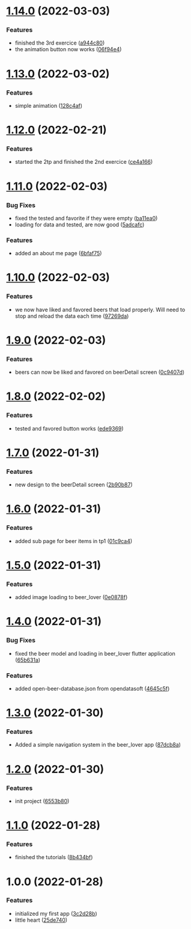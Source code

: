 # [1.14.0](https://github.com/LazyKeru/UV-AMSE-DWM/compare/v1.13.0...v1.14.0) (2022-03-03)


### Features

* finished the 3rd exercice ([a944c80](https://github.com/LazyKeru/UV-AMSE-DWM/commit/a944c801fe7fa7a9b7983e3595ac1648b0be1f4f))
* the animation button now works ([06f94e4](https://github.com/LazyKeru/UV-AMSE-DWM/commit/06f94e4b3cdabd236f7b56641c6c8420ead8c8f8))

# [1.13.0](https://github.com/LazyKeru/UV-AMSE-DWM/compare/v1.12.0...v1.13.0) (2022-03-02)


### Features

* simple animation ([128c4af](https://github.com/LazyKeru/UV-AMSE-DWM/commit/128c4af4466fdbbd782efc401e5aabebabb33969))

# [1.12.0](https://github.com/LazyKeru/UV-AMSE-DWM/compare/v1.11.0...v1.12.0) (2022-02-21)


### Features

* started the 2tp and finished the 2nd exercice ([ce4a166](https://github.com/LazyKeru/UV-AMSE-DWM/commit/ce4a1669996e03820d8ef3fec0a7ec3ef8f6fe5e))

# [1.11.0](https://github.com/LazyKeru/UV-AMSE-DWM/compare/v1.10.0...v1.11.0) (2022-02-03)


### Bug Fixes

* fixed the tested and favorite if they were empty ([ba11ea0](https://github.com/LazyKeru/UV-AMSE-DWM/commit/ba11ea08e81575216ad5cb286c7110d72dd23c93))
* loading for data and tested, are now good ([5adcafc](https://github.com/LazyKeru/UV-AMSE-DWM/commit/5adcafc181fb55cff52fd5424fd8585d3e074d79))


### Features

* added an about me page ([6bfaf75](https://github.com/LazyKeru/UV-AMSE-DWM/commit/6bfaf75c038173ee7bb1a6533ab0aa0b8495c88d))

# [1.10.0](https://github.com/LazyKeru/UV-AMSE-DWM/compare/v1.9.0...v1.10.0) (2022-02-03)


### Features

* we now have liked and favored beers that load properly. Will need to stop and reload the data each time ([97269da](https://github.com/LazyKeru/UV-AMSE-DWM/commit/97269da4d62e38212b222186d5e0a50946e9fee2))

# [1.9.0](https://github.com/LazyKeru/UV-AMSE-DWM/compare/v1.8.0...v1.9.0) (2022-02-03)


### Features

* beers can now be liked and favored on beerDetail screen ([0c9407d](https://github.com/LazyKeru/UV-AMSE-DWM/commit/0c9407d5c59c364a22024ded880ac8939f7c80dc))

# [1.8.0](https://github.com/LazyKeru/UV-AMSE-DWM/compare/v1.7.0...v1.8.0) (2022-02-02)


### Features

* tested and favored button works ([ede9369](https://github.com/LazyKeru/UV-AMSE-DWM/commit/ede9369fc5b4a70d0859dd218edbd0d86856ce3b))

# [1.7.0](https://github.com/LazyKeru/UV-AMSE-DWM/compare/v1.6.0...v1.7.0) (2022-01-31)


### Features

* new design to the beerDetail screen ([2b90b87](https://github.com/LazyKeru/UV-AMSE-DWM/commit/2b90b87af98cfa053617ce0f2f8642d0e2dc5acc))

# [1.6.0](https://github.com/LazyKeru/UV-AMSE-DWM/compare/v1.5.0...v1.6.0) (2022-01-31)


### Features

* added sub page for beer items in tp1 ([01c9ca4](https://github.com/LazyKeru/UV-AMSE-DWM/commit/01c9ca4d32ad470770ff01fb0bb98b348d28efb4))

# [1.5.0](https://github.com/LazyKeru/UV-AMSE-DWM/compare/v1.4.0...v1.5.0) (2022-01-31)


### Features

* added image loading to beer_lover ([0e0878f](https://github.com/LazyKeru/UV-AMSE-DWM/commit/0e0878fdc0d8ea17aa6cf3e4a0fe7710b94f11af))

# [1.4.0](https://github.com/LazyKeru/UV-AMSE-DWM/compare/v1.3.0...v1.4.0) (2022-01-31)


### Bug Fixes

* fixed the beer model and loading in beer_lover flutter application ([65b631a](https://github.com/LazyKeru/UV-AMSE-DWM/commit/65b631a54c01ce321d05e10c99901879bcdde058))


### Features

* added open-beer-database.json from opendatasoft ([4645c5f](https://github.com/LazyKeru/UV-AMSE-DWM/commit/4645c5f79d4a558cc2c78789da692b9709c28e22))

# [1.3.0](https://github.com/LazyKeru/UV-AMSE-DWM/compare/v1.2.0...v1.3.0) (2022-01-30)


### Features

* Added a simple navigation system in the beer_lover app ([87dcb8a](https://github.com/LazyKeru/UV-AMSE-DWM/commit/87dcb8a090af1bc7fed1e47c7dfa3f34e8361c71))

# [1.2.0](https://github.com/LazyKeru/UV-AMSE-DWM/compare/v1.1.0...v1.2.0) (2022-01-30)


### Features

* init project ([6553b80](https://github.com/LazyKeru/UV-AMSE-DWM/commit/6553b803fb7a0d2875be73852b57ef406317ef04))

# [1.1.0](https://github.com/LazyKeru/UV-AMSE-DWM/compare/v1.0.0...v1.1.0) (2022-01-28)


### Features

* finished the tutorials ([8b434bf](https://github.com/LazyKeru/UV-AMSE-DWM/commit/8b434bfa824bbc10104fbf04b17bcd6754094062))

# 1.0.0 (2022-01-28)


### Features

* initialized my first app ([3c2d28b](https://github.com/LazyKeru/UV-AMSE-DWM/commit/3c2d28b64662f52d2713450c5a1f8c5c0669ebf4))
* little heart ([25de740](https://github.com/LazyKeru/UV-AMSE-DWM/commit/25de740320b08791c802ebf60be37c02052babf1))
